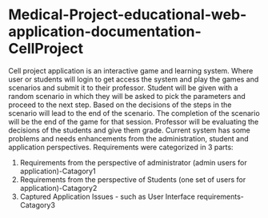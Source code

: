 # Medical-Project-educational-web-application-documentation-CellProject
Cell project application is an interactive game and learning system. Where user or students will login to get access the system and play the games and scenarios and submit it to their professor. Student will be given with a random scenario in which they will be asked to pick the parameters and proceed to the next step. Based on the decisions of the steps in the scenario will lead to the end of the scenario. The completion of the scenario will be the end of the game for that session. 
 Professor will be evaluating the decisions of the students and give them grade. Current system has some problems and needs enhancements from the administration, student and application perspectives.
Requirements were categorized in 3 parts:
1) Requirements from the perspective of administrator (admin users for application)-Catagory1
2) Requirements from the perspective of Students (one set of users for application)-Catagory2
3) Captured Application Issues - such as User Interface requirements-Catagory3

